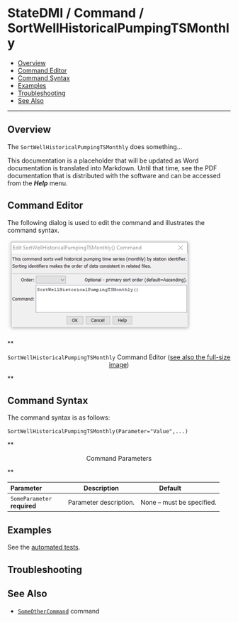 # StateDMI / Command / SortWellHistoricalPumpingTSMonthly #

* [Overview](#overview)
* [Command Editor](#command-editor)
* [Command Syntax](#command-syntax)
* [Examples](#examples)
* [Troubleshooting](#troubleshooting)
* [See Also](#see-also)

-------------------------

## Overview ##

The `SortWellHistoricalPumpingTSMonthly` does something...

This documentation is a placeholder that will be updated as Word documentation is translated into Markdown.
Until that time, see the PDF documentation that is distributed with the software and can be accessed
from the ***Help*** menu.

## Command Editor ##

The following dialog is used to edit the command and illustrates the command syntax.

![SortWellHistoricalPumpingTSMonthly](SortWellHistoricalPumpingTSMonthly.png)

**<p style="text-align: center;">
`SortWellHistoricalPumpingTSMonthly` Command Editor (<a href="../SortWellHistoricalPumpingTSMonthly.png">see also the full-size image</a>)
</p>**

## Command Syntax ##

The command syntax is as follows:

```text
SortWellHistoricalPumpingTSMonthly(Parameter="Value",...)
```
**<p style="text-align: center;">
Command Parameters
</p>**

| **Parameter**&nbsp;&nbsp;&nbsp;&nbsp;&nbsp;&nbsp;&nbsp;&nbsp;&nbsp;&nbsp;&nbsp;&nbsp; | **Description** | **Default**&nbsp;&nbsp;&nbsp;&nbsp;&nbsp;&nbsp;&nbsp;&nbsp;&nbsp;&nbsp; |
| --------------|-----------------|----------------- |
|`SomeParameter`<br>**required**|Parameter description.|None – must be specified.|

## Examples ##

See the [automated tests](https://github.com/OpenWaterFoundation/cdss-app-statedmi-main/tree/master/test/regression/commands/SortWellHistoricalPumpingTSMonthly).

## Troubleshooting ##

## See Also ##

* [`SomeOtherCommand`](../SomeOtherCommand/SomeOtherCommand) command
